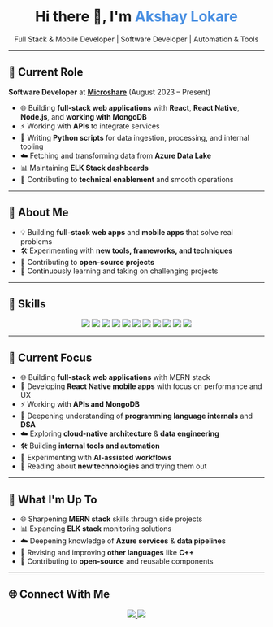 <!-- Header Section -->
<h1 align="center">Hi there 👋, I'm <span style="color:#4A90E2;">Akshay Lokare</span></h1>
<p align="center"> Full Stack & Mobile Developer | Software Developer | Automation & Tools</p>

---

## 💼 Current Role
**Software Developer** at **[Microshare](https://microshare.io/)** (August 2023 – Present)  
- 🌐 Building **full-stack web applications** with **React**, **React Native**, **Node.js**, and **working with MongoDB**  
- ⚡ Working with **APIs** to integrate services  
- 🐍 Writing **Python scripts** for data ingestion, processing, and internal tooling  
- ☁️ Fetching and transforming data from **Azure Data Lake**  
- 📊 Maintaining **ELK Stack dashboards**  
- 🧰 Contributing to **technical enablement** and smooth operations

---

## 🚀 About Me
- 💡 Building **full-stack web apps** and **mobile apps** that solve real problems  
- 🛠 Experimenting with **new tools, frameworks, and techniques**  
- 🌟 Contributing to **open-source projects**  
- 🎯 Continuously learning and taking on challenging projects

---

## 🧠 Skills
<p align="center">
<img src="https://img.shields.io/badge/-HTML-E34F26?style=for-the-badge&logo=html5&logoColor=white" />
<img src="https://img.shields.io/badge/-CSS-1572B6?style=for-the-badge&logo=css3&logoColor=white" />
<img src="https://img.shields.io/badge/-JavaScript-F7DF1E?style=for-the-badge&logo=javascript&logoColor=black" />
<img src="https://img.shields.io/badge/-TypeScript-3178C6?style=for-the-badge&logo=typescript&logoColor=white" />
<img src="https://img.shields.io/badge/-React-61DAFB?style=for-the-badge&logo=react&logoColor=black" />
<img src="https://img.shields.io/badge/-Node.js-339933?style=for-the-badge&logo=node.js&logoColor=white" />
<img src="https://img.shields.io/badge/-Python-3776AB?style=for-the-badge&logo=python&logoColor=white" />
<img src="https://img.shields.io/badge/-C++-00599C?style=for-the-badge&logo=c%2B%2B&logoColor=white" />
<img src="https://img.shields.io/badge/-MongoDB-47A248?style=for-the-badge&logo=mongodb&logoColor=white" />
<img src="https://img.shields.io/badge/-Docker-2496ED?style=for-the-badge&logo=docker&logoColor=white" />
<img src="https://img.shields.io/badge/-Flutter-02569B?style=for-the-badge&logo=flutter&logoColor=white" />
</p>

---

## 🌱 Current Focus
- 🌐 Building **full-stack web applications** with MERN stack  
- 📱 Developing **React Native mobile apps** with focus on performance and UX  
- ⚡ Working with **APIs and MongoDB**  
- 🧠 Deepening understanding of **programming language internals** and **DSA**  
- ☁️ Exploring **cloud-native architecture** & **data engineering**  
- 🛠 Building **internal tools and automation**  
- 🤖 Experimenting with **AI-assisted workflows**  
- 🔬 Reading about **new technologies** and trying them out

---

## 🔭 What I'm Up To
- 🌐 Sharpening **MERN stack** skills through side projects  
- 📊 Expanding **ELK stack** monitoring solutions  
- ☁️ Deepening knowledge of **Azure services** & **data pipelines**  
- 🧠 Revising and improving **other languages** like **C++**  
- 📘 Contributing to **open-source** and reusable components

---

## 🌐 Connect With Me
<p align="center">
<a href="https://www.linkedin.com/in/akl29/">
<img src="https://img.shields.io/badge/LinkedIn-0077B5?style=for-the-badge&logo=linkedin&logoColor=white" />
</a>
<a href="mailto:akshaylokare29@gmail.com">
<img src="https://img.shields.io/badge/Email-D14836?style=for-the-badge&logo=gmail&logoColor=white" />
</a>
</p>
